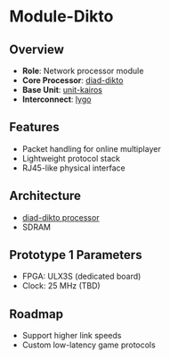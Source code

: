 # Module-Dikto

## Overview
- **Role**: Network processor module
- **Core Processor**: [diad-dikto](../../processors/dikto/dikto.md)
- **Base Unit**: [unit-kairos](../../units/kairos/kairos.md)
- **Interconnect**: [lygo](../../interfaces/lygo/lygo.md)

## Features
- Packet handling for online multiplayer
- Lightweight protocol stack
- RJ45-like physical interface

## Architecture
- [diad-dikto processor](../../processors/dikto/dikto.md)
- SDRAM

## Prototype 1 Parameters
- FPGA: ULX3S (dedicated board)
- Clock: 25 MHz (TBD)

## Roadmap
- Support higher link speeds
- Custom low-latency game protocols

